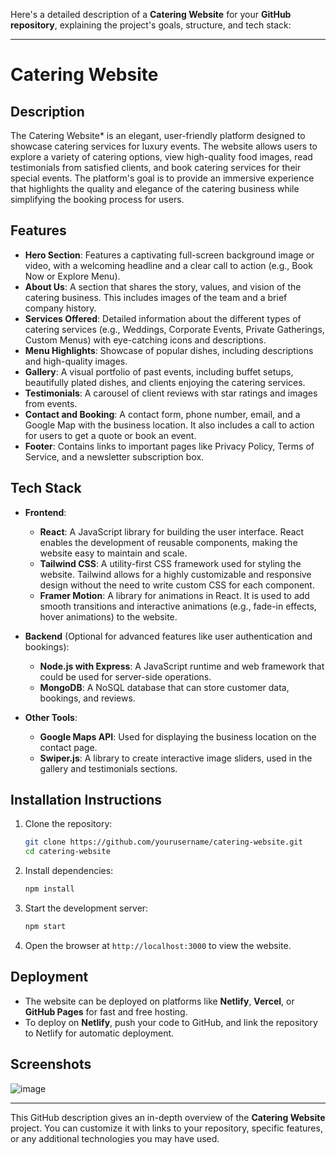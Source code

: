Here's a detailed description of a **Catering Website** for your **GitHub repository**, explaining the project's goals, structure, and tech stack:

---

# Catering Website

## Description
The Catering Website* is an elegant, user-friendly platform designed to showcase catering services for luxury events. The website allows users to explore a variety of catering options, view high-quality food images, read testimonials from satisfied clients, and book catering services for their special events. The platform's goal is to provide an immersive experience that highlights the quality and elegance of the catering business while simplifying the booking process for users.

## Features
- **Hero Section**: Features a captivating full-screen background image or video, with a welcoming headline and a clear call to action (e.g., Book Now or Explore Menu).
- **About Us**: A section that shares the story, values, and vision of the catering business. This includes images of the team and a brief company history.
- **Services Offered**: Detailed information about the different types of catering services (e.g., Weddings, Corporate Events, Private Gatherings, Custom Menus) with eye-catching icons and descriptions.
- **Menu Highlights**: Showcase of popular dishes, including descriptions and high-quality images.
- **Gallery**: A visual portfolio of past events, including buffet setups, beautifully plated dishes, and clients enjoying the catering services.
- **Testimonials**: A carousel of client reviews with star ratings and images from events.
- **Contact and Booking**: A contact form, phone number, email, and a Google Map with the business location. It also includes a call to action for users to get a quote or book an event.
- **Footer**: Contains links to important pages like Privacy Policy, Terms of Service, and a newsletter subscription box.

## **Tech Stack**
- **Frontend**: 
  - **React**: A JavaScript library for building the user interface. React enables the development of reusable components, making the website easy to maintain and scale.
  - **Tailwind CSS**: A utility-first CSS framework used for styling the website. Tailwind allows for a highly customizable and responsive design without the need to write custom CSS for each component.
  - **Framer Motion**: A library for animations in React. It is used to add smooth transitions and interactive animations (e.g., fade-in effects, hover animations) to the website.

- **Backend** (Optional for advanced features like user authentication and bookings):
  - **Node.js with Express**: A JavaScript runtime and web framework that could be used for server-side operations.
  - **MongoDB**: A NoSQL database that can store customer data, bookings, and reviews.

- **Other Tools**:
  - **Google Maps API**: Used for displaying the business location on the contact page.
  - **Swiper.js**: A library to create interactive image sliders, used in the gallery and testimonials sections.

## **Installation Instructions**
1. Clone the repository:
   ```bash
   git clone https://github.com/yourusername/catering-website.git
   cd catering-website
   ```

2. Install dependencies:
   ```bash
   npm install
   ```

3. Start the development server:
   ```bash
   npm start
   ```

4. Open the browser at `http://localhost:3000` to view the website.

## **Deployment**
- The website can be deployed on platforms like **Netlify**, **Vercel**, or **GitHub Pages** for fast and free hosting.
- To deploy on **Netlify**, push your code to GitHub, and link the repository to Netlify for automatic deployment.

## **Screenshots**
![image](https://github.com/user-attachments/assets/052f839a-a7fc-4178-a8d8-697546dd4688)


---

This GitHub description gives an in-depth overview of the **Catering Website** project. You can customize it with links to your repository, specific features, or any additional technologies you may have used.
